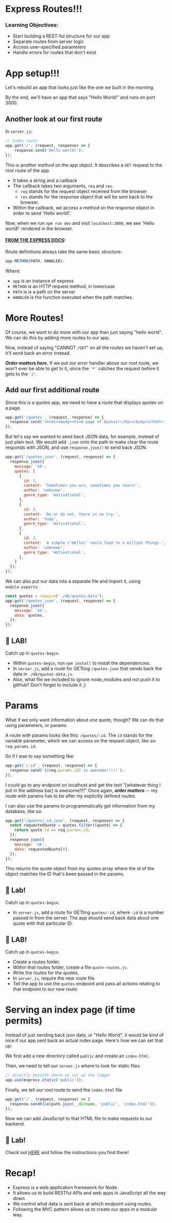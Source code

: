 # Express Routes!!!

### Learning Objectives:

- Start building a REST-ful structure for our app
- Separate routes from server logic
- Access user-specified parameters
- Handle errors for routes that don't exist

# App setup!!!

Let's rebuild an app that looks just like the one we built in the morning.

By the end, we'll have an app that says "Hello World!" and runs on port 3000.

## Another look at our first route

In `server.js`:

```js
// index route
app.get('/', (request, response) => {
    response.send('Hello world!');
});
```

This is another method on the app object. It describes a `GET` request to the root route of the app.

- It takes a string and a callback
- The callback takes two arguments, `req` and `res`.
    - `req` stands for the request object received from the browser
    - `res` stands for the response object that will be sent back to the browser.
- Within the callback, we access a method on the response object in order to send 'Hello world!'.

Now, when we run `npm run dev` and visit `localhost:3000`, we see 'Hello world!' rendered in the browser.

#### [FROM THE EXPRESS DOCS](https://expressjs.com/en/starter/basic-routing.html):

Route definitions always take the same basic structure:

```js
app.METHOD(PATH, HANDLER);
```

Where:
- `app` is an instance of express
- `METHOD` is an HTTP request method, in lowercase
- `PATH` is is a path on the server
- `HANDLER` is the function executed when the path matches.

# More Routes!

Of course, we want to do more with our app than just saying "hello world". We can do this by adding more routes to our app.


Now, instead of saying "CANNOT `/GET`" on all the routes we haven't set up, it'll send back an error instead.

***Order matters here.*** If we put our error handler above our root route, we won't ever be able to get to it, since the `'*'` catches the request before it gets to the `'/'`.

## Add our first additional route

Since this is a quotes app, we need to have a route that displays quotes on a page.

```js
app.get('/quotes', (request, response) => {
  response.send('<html><body><h1>A page of Quotes!</h1></body></html>');
});
```

But let's say we wanted to send back JSON data, for example, instead of just plain text.
We would add `.json` onto the path to make clear the route responds with JSON,
and use `response.json()` to send back JSON.


```js
app.get('/quotes.json', (request, response) => {
  response.json({
    message: 'ok',
    quotes: [
      {
        id: 1,
        content: 'Sometimes you win, sometimes you learn!',
        author: 'unknown',
        genre_type: 'motivational',
      },
      {
        id: 2,
        content: 'Do or do not, there is no try.',
        author: 'Yoda',
        genre_type: 'motivational',
      },
      {
        id: 3,
        content: 'A simple \'Hello\' could lead to a million things.',
        author: 'unknown',
        genre_type: 'motivational',
      },
    ]
  });
});
```

We can also put our data into a separate file and import it, using `module.exports`:

```js
const quotes = require('./db/quotes-data');
app.get('/quotes.json', (request, response) => {
  response.json({
    message: 'ok',
    data: quotes,
  });
});
```

## 🚀 LAB!

Catch up in `quotes-begin`.
- Within `quotes-begin`, run `npm install` to install the dependencies.
- In `server.js`, add a route for GETting `/quotes.json` that sends back the data in `./db/quotes-data.js`.
- Also, what file we included to ignore node_modules and not push it to gitHub? Don't forget to include it ;)

# Params

What if we only want information about _one_ quote, though? We can do that using parameters, or params.

A route with params looks like this: `/quotes/:id`. The `id` stands for the variable parameter, which we can access on the request object, like so: `req.params.id`.

So if I was to say something like:

```js
app.get('/:id', (request, response) => {
  response.send(`${req.params.id} is awesome!!!!!`);
});
```

I could go to any endpoint on localhost and get the text "[whatever thing I put in the address bar] is awesome!!!!" Once again, ***order matters*** -- my route with params has to be after my explicitly defined routes.

I can also use the params to programmatically get information from my database, like so:

```js
app.get('/quotes/:id.json', (request, response) => {
  const requestedQuote = quotes.filter((quote) => {
    return quote.id == req.params.id;
  });
  response.json({
    message: 'ok',
    data: requestedQuote[0],
  });
});
```

This returns the quote object from my quotes array where the id of the object matches the ID that's been passed in the params.

## 🚀 Lab!

Catch up in `quotes-begin`.
- In `server.js`, add a route for GETting `quotes/:id`, where `:id` is a number passed in from the server. The app should send back data about one quote with that particular ID.

## 🚀 LAB!

Catch up in `quotes-begin`.

- Create a routes folder.
- Within that routes folder, create a file `quote-routes.js`.
- Write the routes for the quotes.
- In `server.js`, require the new route file.
- Tell the app to use the `quotes` endpoint and pass all actions relating to that endpoint to our new route.

# Serving an index page (if time permits)

Instead of just sending back json data, or "Hello World", it would be kind of nice if our app sent back an actual index page. Here's how we can set that up:

We first add a new directory called `public` and create an `index.html`.

Then, we need to tell our `server.js` where to look for static files.

```js
// directly beneath where we set up the logger
app.use(express.static('public'));
```

Finally, we tell our root route to send the `index.html` file

```js
app.get('/', (request, response) => {
  response.sendFile(path.join(__dirname, 'public', 'index.html'));
});
```

Now we can add JavaScript to that HTML file to make requests to our backend.

## 🚀 Lab!

Check out [HERE](./lab/README.md) and follow the instructions you find there!

# Recap!

- Express is a web application framework for Node.
- It allows us to build RESTful APIs and web apps in JavaScript all the way down.
- We control what data is sent back at which endpoint using routes.
- Following the MVC pattern allows us to create our apps in a modular way.
